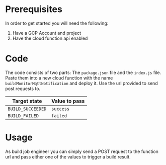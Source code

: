 # Prerequisites
In order to get started you will need the following:
1) Have a GCP Account and project
2) Have the cloud function api enabled

# Code
The code consists of two parts: The `package.json` file and the `index.js` file. Paste them into a new cloud function with the name `buildMonitorMqttNotification` and deploy it. Use the url provided to send post requests to.

Target state | Value to pass
------------ | -------------
`BUILD_SUCCEEDED`  | `success`
`BUILD_FAILED` | `failed`

# Usage
As build job engineer you can simply send a POST request to the function url and pass either one of the values to trigger a build result.
